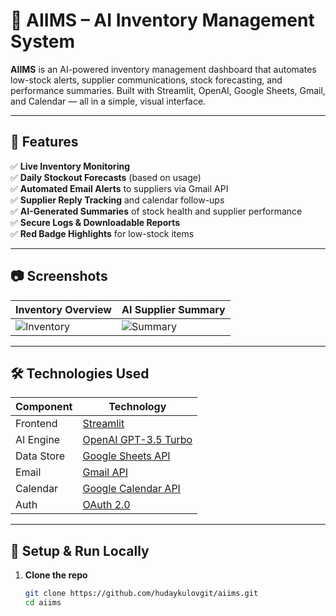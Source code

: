 # 🧠 AIIMS – AI Inventory Management System

**AIIMS** is an AI-powered inventory management dashboard that automates low-stock alerts, supplier communications, stock forecasting, and performance summaries. Built with Streamlit, OpenAI, Google Sheets, Gmail, and Calendar — all in a simple, visual interface.

---

## 🚀 Features

✅ **Live Inventory Monitoring**  
✅ **Daily Stockout Forecasts** (based on usage)  
✅ **Automated Email Alerts** to suppliers via Gmail API  
✅ **Supplier Reply Tracking** and calendar follow-ups  
✅ **AI-Generated Summaries** of stock health and supplier performance  
✅ **Secure Logs & Downloadable Reports**  
✅ **Red Badge Highlights** for low-stock items

---

## 📷 Screenshots

| Inventory Overview | AI Supplier Summary |
|--------------------|---------------------|
| ![Inventory](docs/screens/inventory.png) | ![Summary](docs/screens/supplier.png) |

---

## 🛠️ Technologies Used

| Component    | Technology        |
|--------------|-------------------|
| Frontend     | [Streamlit](https://streamlit.io/)  
| AI Engine    | [OpenAI GPT-3.5 Turbo](https://openai.com/)  
| Data Store   | [Google Sheets API](https://developers.google.com/sheets/api)  
| Email        | [Gmail API](https://developers.google.com/gmail/api)  
| Calendar     | [Google Calendar API](https://developers.google.com/calendar)  
| Auth         | [OAuth 2.0](https://developers.google.com/identity/protocols/oauth2)

---

## 🔐 Setup & Run Locally

1. **Clone the repo**  
   ```bash
   git clone https://github.com/hudaykulovgit/aiims.git
   cd aiims